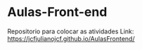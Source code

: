 # Aulas-Front-end
Repositorio para colocar as atividades
Link: https://jcfjulianojcf.github.io/AulasFrontend/
